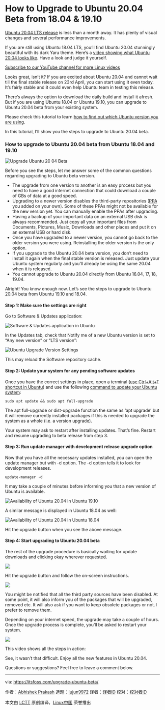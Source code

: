 [#]: collector: (lujun9972)
[#]: translator: ( )
[#]: reviewer: ( )
[#]: publisher: ( )
[#]: url: ( )
[#]: subject: (How to Upgrade to Ubuntu 20.04 Beta from 18.04 & 19.10)
[#]: via: (https://itsfoss.com/upgrade-ubuntu-beta/)
[#]: author: (Abhishek Prakash https://itsfoss.com/author/abhishek/)

How to Upgrade to Ubuntu 20.04 Beta from 18.04 & 19.10
======

[Ubuntu 20.04 LTS release][1] is less than a month away. It has plenty of visual changes and several performance improvements.

If you are still using Ubuntu 18.04 LTS, you’ll find Ubuntu 20.04 stunningly beautiful with its dark Yaru theme. Here’s a [video showing what Ubuntu 20.04 looks like][2]. Have a look and judge it yourself.

[Subscribe to our YouTube channel for more Linux videos][3]

Looks great, isn’t it? If you are excited about Ubuntu 20.04 and cannot wait till the final stable release on 23rd April, you can start using it even today. It’s fairly stable and it could even help Ubuntu team in testing this release.

There’s always the option to download the daily build and install it afresh. But if you are using Ubuntu 18.04 or Ubuntu 19.10, you can upgrade to Ubuntu 20.04 beta from your existing system.

Please check this tutorial to learn [how to find out which Ubuntu version you are using][4].

In this tutorial, I’ll show you the steps to upgrade to Ubuntu 20.04 beta.

### How to upgrade to Ubuntu 20.04 beta from Ubuntu 18.04 and 19.10

![Upgrade Ubuntu 20 04 Beta][5]

Before you see the steps, let me answer some of the common questions regarding upgrading to Ubuntu beta version.

  * The upgrade from one version to another is an easy process but you need to have a good internet connection that could download a couple of GBs of data at a good speed.
  * Upgrading to a newer version disables the third-party repositories ([PPA][6] you added on your own). Some of these PPAs might not be available for the new version yet. You can manually enable the PPAs after upgrading.
  * Having a backup of your important data on an external USB disk is always recommended. Just copy all your important files from Documents, Pictures, Music, Downloads and other places and put it on an external USB or hard disk.
  * Once you have upgraded to a newer version, you cannot go back to the older version you were using. Reinstalling the older version is the only option.
  * If you upgrade to the Ubuntu 20.04 beta version, you don’t need to install it again when the final stable version is released. Just update your Ubuntu system regularly and you’ll already be using the same 20.04 when it is released.
  * You cannot upgrade to Ubuntu 20.04 directly from Ubuntu 16.04, 17, 18, 19.04.



Alright! You know enough now. Let’s see the steps to upgrade to Ubuntu 20.04 beta from Ubuntu 19.10 and 18.04.

#### Step 1: Make sure the settings are right

Go to Software &amp; Updates application:

![Software & Updates application in Ubuntu][7]

In the Updates tab, check that Notify me of a new Ubuntu version is set to “Any new version” or “LTS version”:

![Ubuntu Upgrade Version Settings][8]

This may reload the Software repository cache.

#### Step 2: Update your system for any pending software updates

Once you have the correct settings in place, open a terminal ([use Ctrl+Alt+T shortcut in Ubuntu][9]) and use the following [command to update your Ubuntu system][10]:

```
sudo apt update && sudo apt full-upgrade
```

The apt full-upgrade or dist-upgrade function the same as ‘apt upgrade’ but it will remove currently installed packages if this is needed to upgrade the system as a whole (i.e. a version upgrade).

Your system may ask to restart after installing updates. That’s fine. Restart and resume upgrading to beta release from step 3.

#### Step 3: Run update manager with development release upgrade option

Now that you have all the necessary updates installed, you can open the update manager but with -d option. The -d option tells it to look for development releases.

```
update-manager -d
```

It may take a couple of minutes before informing you that a new version of Ubuntu is available.

![Availability of Ubuntu 20.04 in Ubuntu 19.10][11]

A similar message is displayed in Ubuntu 18.04 as well:

![Availability of Ubuntu 20.04 in Ubuntu 18.04][12]

Hit the upgrade button when you see the above message.

#### Step 4: Start upgrading to Ubuntu 20.04 beta

The rest of the upgrade procedure is basically waiting for update downloads and clicking okay wherever requested.

![][13]

Hit the upgrade button and follow the on-screen instructions.

![][14]

You might be notified that all the third party sources have been disabled. At some point, it will also inform you of the packages that will be upgraded, removed etc. It will also ask if you want to keep obsolete packages or not. I prefer to remove them.

Depending on your internet speed, the upgrade may take a couple of hours. Once the upgrade process is complete, you’ll be asked to restart your system.

![][15]

This video shows all the steps in action:

See, it wasn’t that difficult. Enjoy all the new features in Ubuntu 20.04.

Questions or suggestions? Feel free to leave a comment below.

--------------------------------------------------------------------------------

via: https://itsfoss.com/upgrade-ubuntu-beta/

作者：[Abhishek Prakash][a]
选题：[lujun9972][b]
译者：[译者ID](https://github.com/译者ID)
校对：[校对者ID](https://github.com/校对者ID)

本文由 [LCTT](https://github.com/LCTT/TranslateProject) 原创编译，[Linux中国](https://linux.cn/) 荣誉推出

[a]: https://itsfoss.com/author/abhishek/
[b]: https://github.com/lujun9972
[1]: https://itsfoss.com/ubuntu-20-04-release-features/
[2]: https://www.youtube.com/watch?v=9u5B0njRgOw
[3]: https://www.youtube.com/c/itsfoss?sub_confirmation=1
[4]: https://itsfoss.com/how-to-know-ubuntu-unity-version/
[5]: https://i0.wp.com/itsfoss.com/wp-content/uploads/2020/03/upgrade-ubuntu-20-04-beta.jpg?ssl=1
[6]: https://itsfoss.com/ppa-guide/
[7]: https://i0.wp.com/itsfoss.com/wp-content/uploads/2020/03/software-updates-app-ubuntu.jpg?ssl=1
[8]: https://i1.wp.com/itsfoss.com/wp-content/uploads/2020/03/ubuntu-upgrade-version-settings.jpg?ssl=1
[9]: https://itsfoss.com/ubuntu-shortcuts/
[10]: https://itsfoss.com/update-ubuntu/
[11]: https://i0.wp.com/itsfoss.com/wp-content/uploads/2020/03/upgrade-ubuntu-20-04.jpg?ssl=1
[12]: https://i2.wp.com/itsfoss.com/wp-content/uploads/2020/03/upgrade-ubuntu-20-04-from-18-04.jpg?ssl=1
[13]: https://i2.wp.com/itsfoss.com/wp-content/uploads/2020/03/upgrade-ubuntu-20-04-steps-1.jpg?ssl=1
[14]: https://i0.wp.com/itsfoss.com/wp-content/uploads/2020/03/upgrade-ubuntu-20-04-steps-2.jpg?ssl=1
[15]: https://i2.wp.com/itsfoss.com/wp-content/uploads/2020/03/restart-to-finish-beta-upgarde-ubuntu-20-04.jpg?ssl=1
